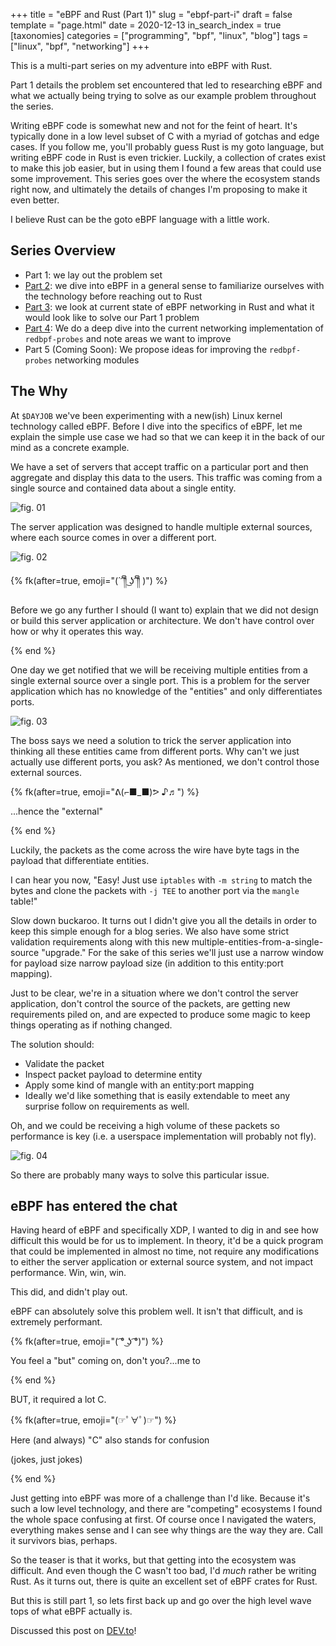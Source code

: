 +++
title = "eBPF and Rust (Part 1)"
slug = "ebpf-part-i"
draft = false
template = "page.html"
date = 2020-12-13
in_search_index = true
[taxonomies]
categories = ["programming", "bpf", "linux", "blog"]
tags = ["linux", "bpf", "networking"]
+++

This is a multi-part series on my adventure into eBPF with Rust.

Part 1 details the problem set encountered that led to researching eBPF and what
we actually being trying to solve as our example problem throughout the series.

<!-- more -->

Writing eBPF code is somewhat new and not for the feint of heart. It's typically
done in a low level subset of C with a myriad of gotchas and edge cases. If you
follow me, you'll probably guess Rust is my goto language, but writing eBPF code
in Rust is even trickier. Luckily, a collection of crates exist to make this job
easier, but in using them I found a few areas that could use some improvement.
This series goes over the where the ecosystem stands right now, and ultimately
the details of changes I'm proposing to make it even better.

I believe Rust can be the goto eBPF language with a little work.

## Series Overview

- Part 1: we lay out the problem set
- [Part 2](../ebpf-part-ii/index.html): we dive into eBPF in a general sense to
  familiarize ourselves with the technology before reaching out to Rust
- [Part 3](../ebpf-part-iii/index.html): we look at current state of eBPF
  networking in Rust and what it would look like to solve our Part 1 problem
- [Part 4](../ebpf-part-iv/index.html): We do a deep dive into the current networking implementation of
  `redbpf-probes` and note areas we want to improve
- Part 5 (Coming Soon): We propose ideas for improving the `redbpf-probes`
  networking modules

## The Why

At `$DAYJOB` we've been experimenting with a new(ish) Linux kernel technology
called eBPF. Before I dive into the specifics of eBPF, let me explain the simple
use case we had so that we can keep it in the back of our mind as a concrete
example.

We have a set of servers that accept traffic on a particular port and then
aggregate and display this data to the users. This traffic was coming from a
single source and contained data about a single entity.

![fig. 01](../imgs/ebpf_01.png)

The server application was designed to handle multiple external sources, where
each source comes in over a different port.

![fig. 02](../imgs/ebpf_02.png)

{% fk(after=true, emoji="(´ ͡༎ຶ ͜ʖ ͡༎ຶ )") %}

Before we go any further I should (I want to) explain that we did not design or
build this server application or architecture. We don't have control over how
or why it operates this way. 

{% end %}

One day we get notified that we will be receiving multiple entities from a
single external source over a single port. This is a problem for the server
application which has no knowledge of the "entities" and only differentiates
ports.

![fig. 03](../imgs/ebpf_03.png)

The boss says we need a solution to trick the server application into thinking
all these entities came from different ports. Why can't we just actually use
different ports, you ask? As mentioned, we don't control those external sources.

{% fk(after=true, emoji="ᕕ(⌐■_■)ᕗ ♪♬") %}

...hence the "external"

{% end %}

Luckily, the packets as the come across the wire have byte tags in the payload
that differentiate entities.

I can hear you now, "Easy! Just use `iptables` with `-m string` to match the
bytes and clone the packets with `-j TEE` to another port via the `mangle`
table!"

Slow down buckaroo. It turns out I didn't give you all the details in order to
keep this simple enough for a blog series. We also have some strict validation
requirements along with this new multiple-entities-from-a-single-source
"upgrade." For the sake of this series we'll just use a narrow window for
payload size narrow payload size (in addition to this entity:port mapping).

Just to be clear, we're in a situation where we don't control the server
application, don't control the source of the packets, are getting new
requirements piled on, and are expected to produce some magic to keep things
operating as if nothing changed.

The solution should:

- Validate the packet
- Inspect packet payload to determine entity
- Apply some kind of mangle with an entity:port mapping
- Ideally we'd like something that is easily extendable to meet any surprise
follow on requirements as well.

Oh, and we could be receiving a high volume of these packets so performance is
key (i.e. a userspace implementation will probably not fly).

![fig. 04](../imgs/ebpf_04.png)

So there are probably many ways to solve this particular issue. 

## **eBPF has entered the chat**

Having heard of eBPF and specifically XDP, I wanted to dig in and see how
difficult this would be for us to implement. In theory, it'd be a quick program
that could be implemented in almost no time, not require any modifications to
either the server application or external source system, and not impact
performance. Win, win, win.

This did, and didn't play out.

eBPF can absolutely solve this problem well. It isn't that difficult, and is
extremely performant.

{% fk(after=true, emoji="( ͡° ͜ʖ ͡°)") %}

You feel a "but" coming on, don't you?...me to

{% end %}

BUT, it required a lot C.

{% fk(after=true, emoji="(☞ﾟ∀ﾟ)☞") %}

Here (and always) "C" also stands for confusion

(jokes, just jokes)

{% end %}

Just getting into eBPF was more of a challenge than I'd like. Because it's such
a low level technology, and there are "competing" ecosystems I found the whole
space confusing at first. Of course once I navigated the waters, everything
makes sense and I can see why things are the way they are. Call it survivors
bias, perhaps.

So the teaser is that it works, but that getting into the ecosystem was
difficult. And even though the C wasn't too bad, I'd *much* rather be writing
Rust. As it turns out, there is quite an excellent set of eBPF crates for Rust.

But this is still part 1, so lets first back up and go over the high level wave
tops of what eBPF actually is.

Discussed this post on [DEV.to](https://dev.to/kbknapp/ebpf-networking-in-rust-3nee)!
